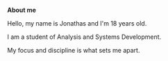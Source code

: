 **About me**

Hello, my name is Jonathas and I'm 18 years old.

I am a student of Analysis and Systems Development.

My focus and discipline is what sets me apart.



<!---
JonathasVaz/JonathasVaz is a ✨ special ✨ repository because its `README.md` (this file) appears on your GitHub profile.
You can click the Preview link to take a look at your changes.
--->
